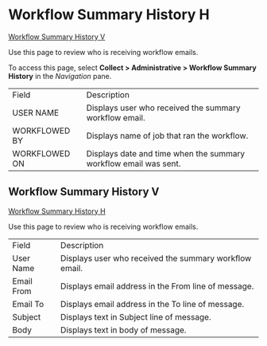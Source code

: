 # Workflow Summary History H

[Workflow Summary History V](#Workflow_Summary_History1)

<div class="use">

Use this page to review who is receiving workflow emails.

</div>

To access this page, select <span style="font-weight: bold;">Collect \>
Administrative \> Workflow Summary History</span> in the
<span style="font-style: italic;">Navigation</span>
pane.

|               |                                                                  |
| ------------- | ---------------------------------------------------------------- |
| Field         | Description                                                      |
| USER NAME     | Displays user who received the summary workflow email.           |
| WORKFLOWED BY | Displays name of job that ran the workflow.                      |
| WORKFLOWED ON | Displays date and time when the summary workflow email was sent. |

## <span id="Workflow_Summary_History1"></span>Workflow Summary History V

[Workflow Summary History H](Workflow_Summary_History_H.htm)

<div class="use">

Use this page to review who is receiving workflow emails.

</div>

|            |                                                        |
| ---------- | ------------------------------------------------------ |
| Field      | Description                                            |
| User Name  | Displays user who received the summary workflow email. |
| Email From | Displays email address in the From line of message.    |
| Email To   | Displays email address in the To line of message.      |
| Subject    | Displays text in Subject line of message.              |
| Body       | Displays text in body of message.                      |
